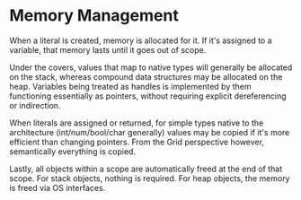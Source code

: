 # Memory Management

When a literal is created, memory is allocated for it. If it's assigned to a variable, that memory lasts until it goes out of scope.

Under the covers, values that map to native types will generally be allocated on the stack, whereas compound data structures may be allocated on the heap. Variables being treated as handles is implemented by them functioning essentially as pointers, without requiring explicit dereferencing or indirection.

When literals are assigned or returned, for simple types native to the architecture (int/num/bool/char generally) values may be copied if it's more efficient than changing pointers. From the Grid perspective however, semantically everything is copied.

Lastly, all objects within a scope are automatically freed at the end of that scope. For stack objects, nothing is required. For heap objects, the memory is freed via OS interfaces.

